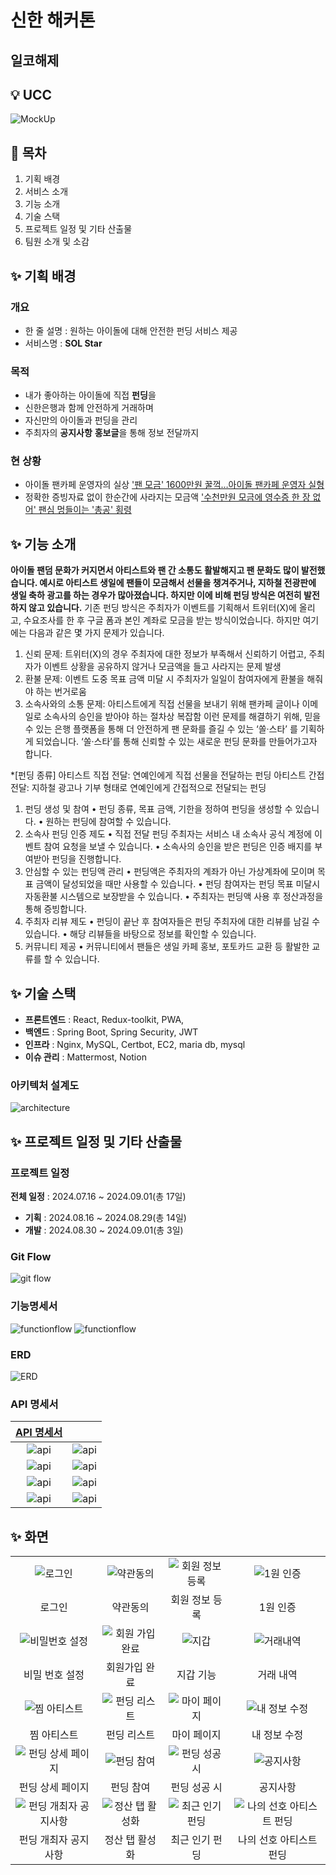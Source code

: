 # 신한 해커톤

## 일코해제

## 💡 UCC

![MockUp](./README_ASSETS/figma.png)

## 🚩 목차

1. 기획 배경
2. 서비스 소개
3. 기능 소개
4. 기술 스택
5. 프로젝트 일정 및 기타 산출물
6. 팀원 소개 및 소감

## ✨ 기획 배경

### 개요

-   한 줄 설명 : 원하는 아이돌에 대해 안전한 펀딩 서비스 제공
-   서비스명 : **SOL Star**

### 목적

-   내가 좋아하는 아이돌에 직접 **펀딩**을
-   신한은행과 함께 안전하게 거래하며
-   자신만의 아이돌과 펀딩을 관리
-   주최자의 **공지사항** **홍보글**을 통해 정보 전달까지

### 현 상황

-   아이돌 팬카페 운영자의 실상 ['팬 모금' 1600만원 꿀꺽…아이돌 팬카페 운영자 실형](https://www.newsis.com/view/NISX20230922_0002461358)
-   정확한 증빙자료 없이 한순간에 사라지는 모금액 ['수천만원 모금에 영수증 한 장 없어' 팬심 멍들이는 '총공' 횡령](https://www.hankookilbo.com/News/Read/A2021121010390004582)

## ✨ 기능 소개

**아이돌 팬덤 문화가 커지면서 아티스트와 팬 간 소통도 활발해지고 팬 문화도 많이 발전했습니다. 예시로 아티스트 생일에 팬들이 모금해서 선물을 챙겨주거나, 지하철 전광판에 생일 축하 광고를 하는 경우가 많아졌습니다. 하지만 이에 비해 펀딩 방식은 여전히 발전하지 않고 있습니다.**
기존 펀딩 방식은 주최자가 이벤트를 기획해서 트위터(X)에 올리고, 수요조사를 한 후 구글 폼과 본인 계좌로 모금을 받는 방식이었습니다. 하지만 여기에는 다음과 같은 몇 가지 문제가 있습니다.

1. 신뢰 문제: 트위터(X)의 경우 주최자에 대한 정보가 부족해서 신뢰하기 어렵고, 주최자가 이벤트 상황을 공유하지 않거나 모금액을 들고 사라지는 문제 발생
2. 환불 문제: 이벤트 도중 목표 금액 미달 시 주최자가 일일이 참여자에게 환불을 해줘야 하는 번거로움
3. 소속사와의 소통 문제: 아티스트에게 직접 선물을 보내기 위해 팬카페 글이나 이메일로 소속사의 승인을 받아야 하는 절차상 복잡함
   이런 문제를 해결하기 위해, 믿을 수 있는 은행 플랫폼을 통해 더 안전하게 팬 문화를 즐길 수 있는 ‘쏠·스타’ 를 기획하게 되었습니다. ‘쏠·스타’를 통해 신뢰할 수 있는 새로운 펀딩 문화를 만들어가고자 합니다.

\*[펀딩 종류]
아티스트 직접 전달: 연예인에게 직접 선물을 전달하는 펀딩
아티스트 간접 전달: 지하철 광고나 기부 형태로 연예인에게 간접적으로 전달되는 펀딩

1. 펀딩 생성 및 참여
   • 펀딩 종류, 목표 금액, 기한을 정하여 펀딩을 생성할 수 있습니다.
   • 원하는 펀딩에 참여할 수 있습니다.
2. 소속사 펀딩 인증 제도
   • 직접 전달 펀딩 주최자는 서비스 내 소속사 공식 계정에 이벤트 참여 요청을 보낼 수 있습니다.
   • 소속사의 승인을 받은 펀딩은 인증 배지를 부여받아 펀딩을 진행합니다.
3. 안심할 수 있는 펀딩액 관리
   • 펀딩액은 주최자의 계좌가 아닌 가상계좌에 모이며 목표 금액이 달성되었을 때만 사용할 수 있습니다.
   • 펀딩 참여자는 펀딩 목표 미달시 자동환불 시스템으로 보장받을 수 있습니다.
   • 주최자는 펀딩액 사용 후 정산과정을 통해 증빙합니다.
4. 주최자 리뷰 제도
   • 펀딩이 끝난 후 참여자들은 펀딩 주최자에 대한 리뷰를 남길 수 있습니다.
   • 해당 리뷰들을 바탕으로 정보를 확인할 수 있습니다.
5. 커뮤니티 제공
   • 커뮤니티에서 팬들은 생일 카페 홍보, 포토카드 교환 등 활발한 교류를 할 수 있습니다.

## ✨ 기술 스택

-   **프론트엔드** : React, Redux-toolkit, PWA,
-   **백엔드** : Spring Boot, Spring Security, JWT
-   **인프라** : Nginx, MySQL, Certbot, EC2, maria db, mysql
-   **이슈 관리** : Mattermost, Notion

### 아키텍처 설계도

![architecture](./README_ASSETS/architecture.png)

## ✨ 프로젝트 일정 및 기타 산출물

### 프로젝트 일정

**전체 일정** : 2024.07.16 ~ 2024.09.01(총 17일)

-   **기획** : 2024.08.16 ~ 2024.08.29(총 14일)
-   **개발** : 2024.08.30 ~ 2024.09.01(총 3일)

### Git Flow

![git flow](./README_ASSETS/gitFlow.gif)

### 기능명세서

![functionflow](./README_ASSETS/function1.png)
![functionflow](./README_ASSETS/function2.png)

### ERD

![ERD](./README_ASSETS/erd.png)

### API 명세서

| [API 명세서](https://past-currant-4d8.notion.site/API-57f2a24c811143dea87f1da52203df55) |                                  |
| :-------------------------------------------------------------------------------------: | :------------------------------: |
|                            ![api](./README_ASSETS/API1.PNG)                             | ![api](./README_ASSETS/API2.PNG) |
|                            ![api](./README_ASSETS/API3.PNG)                             | ![api](./README_ASSETS/API4.PNG) |
|                            ![api](./README_ASSETS/API5.PNG)                             | ![api](./README_ASSETS/API6.PNG) |
|                            ![api](./README_ASSETS/API7.PNG)                             | ![api](./README_ASSETS/API8.PNG) |

## ✨ 화면

|                                                        |                                                 |                                                      |                                                        |
| :----------------------------------------------------: | :---------------------------------------------: | :--------------------------------------------------: | :----------------------------------------------------: |
|          ![로그인](./README_ASSETS/login.PNG)          |     ![약관동의](./README_ASSETS/agree.PNG)      |    ![회원 정보 등록](./README_ASSETS/signup.PNG)     |    ![1원 인증](./README_ASSETS/authentication.PNG)     |
|                         로그인                         |                    약관동의                     |                    회원 정보 등록                    |                        1원 인증                        |
|     ![비밀번호 설정](./README_ASSETS/password.PNG)     | ![회원 가입 완료](./README_ASSETS/complete.PNG) |         ![지갑](./README_ASSETS/wallet.PNG)          |         ![거래내역](./README_ASSETS/list.PNG)          |
|                     비밀 번호 설정                     |                  회원가입 완료                  |                      지갑 기능                       |                       거래 내역                        |
|     ![찜 아티스트](./README_ASSETS/zzimArtist.PNG)     | ![펀딩 리스트](./README_ASSETS/fundingList.PNG) |        ![마이 페이지](./README_ASSETS/my.PNG)        |      ![내 정보 수정](./README_ASSETS/update.PNG)       |
|                      찜 아티스트                       |                   펀딩 리스트                   |                     마이 페이지                      |                      내 정보 수정                      |
| ![펀딩 상세 페이지](./README_ASSETS/fundingDetail.PNG) | ![펀딩 참여](./README_ASSETS/fundingRegist.PNG) |     ![펀딩 성공 시](./README_ASSETS/success.PNG)     |        ![공지사항](./README_ASSETS/notice.PNG)         |
|                    펀딩 상세 페이지                    |                    펀딩 참여                    |                     펀딩 성공 시                     |                        공지사항                        |
| ![펀딩 개최자 공지사항](./README_ASSETS/mynotice.PNG)  |  ![정산 탭 활성화](./README_ASSETS/bills.PNG)   | ![최근 인기 펀딩](./README_ASSETS/recentfunding.PNG) | ![나의 선호 아티스트 펀딩](./README_ASSETS/artist.PNG) |
|                  펀딩 개최자 공지사항                  |                 정산 탭 활성화                  |                    최근 인기 펀딩                    |                나의 선호 아티스트 펀딩                 |
